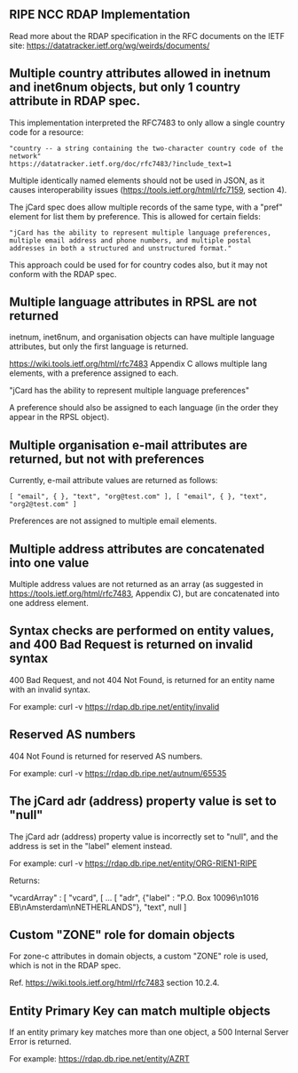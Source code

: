 RIPE NCC RDAP Implementation
-----------------------------
Read more about the RDAP specification in the RFC documents on the IETF site: https://datatracker.ietf.org/wg/weirds/documents/

Multiple country attributes allowed in inetnum and inet6num objects, but only 1 country attribute in RDAP spec.
---------------------------------------------------------------------------------------------------------------
This implementation interpreted the RFC7483 to only allow a single country code for a resource:

    "country -- a string containing the two-character country code of the network"
    https://datatracker.ietf.org/doc/rfc7483/?include_text=1

Multiple identically named elements should not be used in JSON, as it causes interoperability issues (https://tools.ietf.org/html/rfc7159, section 4).

The jCard spec does allow multiple records of the same type, with a "pref" element for list them by preference. This is allowed for certain fields:

    "jCard has the ability to represent multiple language preferences, multiple email address and phone numbers, and multiple postal addresses in both a structured and unstructured format."

This approach could be used for for country codes also, but it may not conform with the RDAP spec. 

Multiple language attributes in RPSL are not returned
-----------------------------------------------------
inetnum, inet6num, and organisation objects can have multiple language attributes, but only the first language is returned.

https://wiki.tools.ietf.org/html/rfc7483 Appendix C allows multiple lang elements, with a preference assigned to each.

"jCard has the ability to represent multiple language preferences"

A preference should also be assigned to each language (in the order they appear in the RPSL object).

Multiple organisation e-mail attributes are returned, but not with preferences
------------------------------------------------------------------------------
Currently, e-mail attribute values are returned as follows:

    [ "email", { }, "text", "org@test.com" ], [ "email", { }, "text", "org2@test.com" ]

Preferences are not assigned to multiple email elements.

Multiple address attributes are concatenated into one value
-----------------------------------------------------------
Multiple address values are not returned as an array (as suggested in https://tools.ietf.org/html/rfc7483, Appendix C), but are concatenated into one address element.

Syntax checks are performed on entity values, and 400 Bad Request is returned on invalid syntax
-----------------------------------------------------------------------------------------------
400 Bad Request, and not 404 Not Found, is returned for an entity name with an invalid syntax.

For example: curl -v https://rdap.db.ripe.net/entity/invalid

Reserved AS numbers
-------------------
404 Not Found is returned for reserved AS numbers.

For example: curl -v https://rdap.db.ripe.net/autnum/65535

The jCard adr (address) property value is set to "null"
-------------------------------------------------------
The jCard adr (address) property value is incorrectly set to "null", and the address is set in the "label" element instead.

For example: curl -v https://rdap.db.ripe.net/entity/ORG-RIEN1-RIPE

Returns: 

  "vcardArray" : [ "vcard", [ 
    ...
    [ "adr", {"label" : "P.O. Box 10096\n1016 EB\nAmsterdam\nNETHERLANDS"}, "text", null ]

Custom "ZONE" role for domain objects
-------------------------------------
For zone-c attributes in domain objects, a custom "ZONE" role is used, which is not in the RDAP spec.

Ref. https://wiki.tools.ietf.org/html/rfc7483 section 10.2.4.

Entity Primary Key can match multiple objects
---------------------------------------------
If an entity primary key matches more than one object, a 500 Internal Server Error is returned.

For example: https://rdap.db.ripe.net/entity/AZRT

